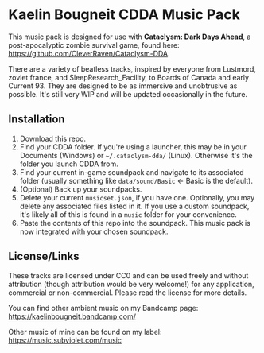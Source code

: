 # Kaelin Bougneit CDDA Music Pack

This music pack is designed for use with **Cataclysm: Dark Days Ahead**, a post-apocalyptic zombie survival game, found here: https://github.com/CleverRaven/Cataclysm-DDA.

There are a variety of beatless tracks, inspired by everyone from Lustmord, zoviet france, and SleepResearch_Facility, to Boards of Canada and early Current 93. They are designed to be as immersive and unobtrusive as possible. It's still very WIP and will be updated occasionally in the future.

## Installation

1. Download this repo. 
2. Find your CDDA folder. If you're using a launcher, this may be in your Documents (Windows) or `~/.cataclysm-dda/` (Linux). Otherwise it's the folder you launch CDDA from. 
3. Find your current in-game soundpack and navigate to its associated folder (usually something like `data/sound/Basic` <- Basic is the default).
4. (Optional) Back up your soundpacks.
5. Delete your current `musicset.json`, if you have one. Optionally, you may delete any associated files listed in it. If you use a custom soundpack, it's likely all of this is found in a `music` folder for your convenience. 
6. Paste the contents of this repo into the soundpack. This music pack is now integrated with your chosen soundpack.

## License/Links

These tracks are licensed under CC0 and can be used freely and without attribution (though attribution would be very welcome!) for any application, commercial or non-commercial. Please read the license for more details.

You can find other ambient music on my Bandcamp page: https://kaelinbougneit.bandcamp.com/

Other music of mine can be found on my label: https://music.subviolet.com/music
